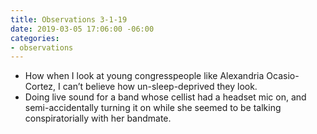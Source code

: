 ```yaml
---
title: Observations 3-1-19
date: 2019-03-05 17:06:00 -06:00
categories:
- observations
---
```


- How when I look at young congresspeople like Alexandria Ocasio-Cortez, I can’t believe how un-sleep-deprived they look.
- Doing live sound for a band whose cellist had a headset mic on, and semi-accidentally turning it on while she seemed to be talking conspiratorially with her bandmate.
